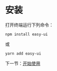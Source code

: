 # 安装

打开终端运行下列命令：

```
npm install easy-ui
```

或

```
yarn add easy-ui
```

下一节：[开始使用](#/doc/start)
